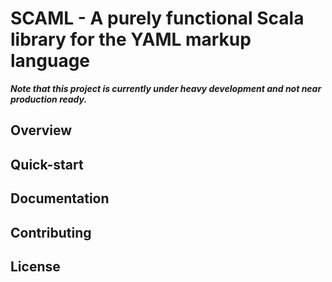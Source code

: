 # SCAML - A purely functional Scala library for the YAML markup language

**_Note that this project is currently under heavy development and not near production ready._**

## Overview

## Quick-start

## Documentation

## Contributing

## License